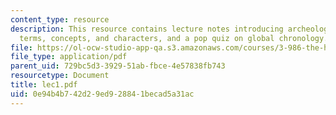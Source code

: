 ```yaml
---
content_type: resource
description: This resource contains lecture notes introducing archeology through key
  terms, concepts, and characters, and a pop quiz on global chronology.
file: https://ol-ocw-studio-app-qa.s3.amazonaws.com/courses/3-986-the-human-past-introduction-to-archaeology-fall-2006/0e94b4b742d29ed928841becad5a31ac_lec1.pdf
file_type: application/pdf
parent_uid: 729bc5d3-3929-51ab-fbce-4e57838fb743
resourcetype: Document
title: lec1.pdf
uid: 0e94b4b7-42d2-9ed9-2884-1becad5a31ac
---
```

